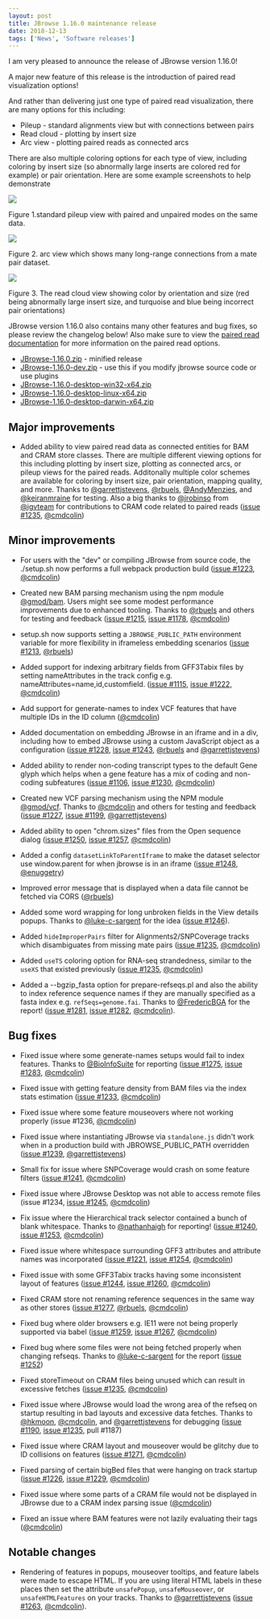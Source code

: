 ```yaml
---
layout: post
title: JBrowse 1.16.0 maintenance release
date: 2018-12-13
tags: ['News', 'Software releases']
---
```


I am very pleased to announce the release of JBrowse version 1.16.0!

A major new feature of this release is the introduction of paired read
visualization options!

And rather than delivering just one type of paired read visualization, there are
many options for this including:

- Pileup - standard alignments view but with connections between pairs
- Read cloud - plotting by insert size
- Arc view - plotting paired reads as connected arcs

There are also multiple coloring options for each type of view, including
coloring by insert size (so abnormally large inserts are colored red for
example) or pair orientation. Here are some example screenshots to help
demonstrate

![](/img/paired_reads.png)

Figure 1.standard pileup view with paired and unpaired modes on the same data.

![](/img/arc_view.png)

Figure 2. arc view which shows many long-range connections from a mate pair
dataset.

![](/img/read_cloud.png)

Figure 3. The read cloud view showing color by orientation and size (red being
abnormally large insert size, and turquoise and blue being incorrect pair
orientations)

JBrowse version 1.16.0 also contains many other features and bug fixes, so
please review the changelog below! Also make sure to view the
[paired read documentation](/docs/paired_reads.html) for more information on the
paired read options.

- [JBrowse-1.16.0.zip](https://github.com/GMOD/jbrowse/releases/download/1.16.0-release/JBrowse-1.16.0.zip) -
  minified release
- [JBrowse-1.16.0-dev.zip](https://github.com/GMOD/jbrowse/archive/1.16.0-release.zip) -
  use this if you modify jbrowse source code or use plugins
- [JBrowse-1.16.0-desktop-win32-x64.zip](https://github.com/GMOD/jbrowse/releases/download/1.16.0-release/JBrowse-1.16.0-desktop-win32-x64.zip)
- [JBrowse-1.16.0-desktop-linux-x64.zip](https://github.com/GMOD/jbrowse/releases/download/1.16.0-release/JBrowse-1.16.0-desktop-linux-x64.zip)
- [JBrowse-1.16.0-desktop-darwin-x64.zip](https://github.com/GMOD/jbrowse/releases/download/1.16.0-release/JBrowse-1.16.0-desktop-darwin-x64.zip)

## Major improvements

- Added ability to view paired read data as connected entities for BAM and CRAM
  store classes. There are multiple different viewing options for this including
  plotting by insert size, plotting as connected arcs, or pileup views for the
  paired reads. Additonally multiple color schemes are available for coloring by
  insert size, pair orientation, mapping quality, and more. Thanks to
  <a href="https://github.com/garrettjstevens">@garrettjstevens</a>,
  <a href="https://github.com/rbuels">@rbuels</a>,
  <a href="https://github.com/AndyMenzies">@AndyMenzies</a>, and
  <a href="https://github.com/keiranmraine">@keiranmraine</a> for testing. Also
  a big thanks to <a href="https://github.com/jrobinso">@jrobinso</a> from
  <a href="https://github.com/igvteam">@igvteam</a> for contributions to CRAM
  code related to paired reads
  (<a href="https://github.com/gmod/jbrowse/pull/1235">issue #1235</a>,
  <a href="https://github.com/cmdcolin">@cmdcolin</a>)

## Minor improvements

- For users with the "dev" or compiling JBrowse from source code, the ./setup.sh
  now performs a full webpack production build
  (<a href="https://github.com/gmod/jbrowse/pull/1223">issue #1223</a>,
  <a href="https://github.com/cmdcolin">@cmdcolin</a>)

- Created new BAM parsing mechanism using the npm module
  [@gmod/bam](https://www.npmjs.com/package/@gmod/bam). Users might see some
  modest performance improvements due to enhanced tooling. Thanks to
  <a href="https://github.com/rbuels">@rbuels</a> and others for testing and
  feedback (<a href="https://github.com/gmod/jbrowse/pull/1215">issue #1215</a>,
  <a href="https://github.com/gmod/jbrowse/issues/1178">issue #1178</a>,
  <a href="https://github.com/cmdcolin">@cmdcolin</a>)

- setup.sh now supports setting a `JBROWSE_PUBLIC_PATH` environment variable for
  more flexibility in iframeless embedding scenarios
  (<a href="https://github.com/gmod/jbrowse/issues/1213">issue #1213</a>,
  <a href="https://github.com/rbuels">@rbuels</a>)

- Added support for indexing arbitrary fields from GFF3Tabix files by setting
  nameAttributes in the track config e.g. nameAttributes=name,id,customfield.
  (<a href="https://github.com/gmod/jbrowse/issues/1115">issue #1115</a>,
  <a href="https://github.com/gmod/jbrowse/pull/1222">issue #1222</a>,
  <a href="https://github.com/cmdcolin">@cmdcolin</a>)

- Add support for generate-names to index VCF features that have multiple IDs in
  the ID column (<a href="https://github.com/cmdcolin">@cmdcolin</a>)

- Added documentation on embedding JBrowse in an iframe and in a div, including
  how to embed JBrowse using a custom JavaScript object as a configuration
  (<a href="https://github.com/gmod/jbrowse/pull/1228">issue #1228</a>,
  <a href="https://github.com/gmod/jbrowse/pull/1243">issue #1243</a>,
  <a href="https://github.com/rbuels">@rbuels</a> and
  <a href="https://github.com/garrettjstevens">@garrettjstevens</a>)

- Added ability to render non-coding transcript types to the default Gene glyph
  which helps when a gene feature has a mix of coding and non-coding subfeatures
  (<a href="https://github.com/gmod/jbrowse/issues/1106">issue #1106</a>,
  <a href="https://github.com/gmod/jbrowse/pull/1230">issue #1230</a>,
  <a href="https://github.com/cmdcolin">@cmdcolin</a>)

- Created new VCF parsing mechanism using the NPM module
  [@gmod/vcf](https://www.npmjs.com/package/@gmod/vcf). Thanks to
  <a href="https://github.com/cmdcolin">@cmdcolin</a> and others for testing and
  feedback (<a href="https://github.com/gmod/jbrowse/pull/1227">issue #1227</a>,
  <a href="https://github.com/gmod/jbrowse/issues/1199">issue #1199</a>,
  <a href="https://github.com/garrettjstevens">@garrettjstevens</a>)

- Added ability to open "chrom.sizes" files from the Open sequence dialog
  (<a href="https://github.com/gmod/jbrowse/issues/1250">issue #1250</a>,
  <a href="https://github.com/gmod/jbrowse/pull/1257">issue #1257</a>,
  <a href="https://github.com/cmdcolin">@cmdcolin</a>)

- Added a config `datasetLinkToParentIframe` to make the dataset selector use
  window.parent for when jbrowse is in an iframe
  (<a href="https://github.com/gmod/jbrowse/pull/1248">issue #1248</a>,
  <a href="https://github.com/enuggetry">@enuggetry</a>)

- Improved error message that is displayed when a data file cannot be fetched
  via CORS (<a href="https://github.com/rbuels">@rbuels</a>)

- Added some word wrapping for long unbroken fields in the View details popups.
  Thanks to <a href="https://github.com/luke-c-sargent">@luke-c-sargent</a> for
  the idea (<a href="https://github.com/gmod/jbrowse/issues/1246">issue
  #1246</a>).

- Added `hideImproperPairs` filter for Alignments2/SNPCoverage tracks which
  disambiguates from missing mate pairs
  (<a href="https://github.com/gmod/jbrowse/pull/1235">issue #1235</a>,
  <a href="https://github.com/cmdcolin">@cmdcolin</a>)

- Added `useTS` coloring option for RNA-seq strandedness, similar to the `useXS`
  that existed previously
  (<a href="https://github.com/gmod/jbrowse/pull/1235">issue #1235</a>,
  <a href="https://github.com/cmdcolin">@cmdcolin</a>)

- Added a --bgzip_fasta option for prepare-refseqs.pl and also the ability to
  index reference sequence names if they are manually specified as a fasta index
  e.g. `refSeqs=genome.fai`. Thanks to
  <a href="https://github.com/FredericBGA">@FredericBGA</a> for the report!
  (<a href="https://github.com/gmod/jbrowse/issues/1281">issue #1281</a>,
  <a href="https://github.com/gmod/jbrowse/pull/1282">issue #1282</a>,
  <a href="https://github.com/cmdcolin">@cmdcolin</a>).

## Bug fixes

- Fixed issue where some generate-names setups would fail to index features.
  Thanks to <a href="https://github.com/BioInfoSuite">@BioInfoSuite</a> for
  reporting (<a href="https://github.com/gmod/jbrowse/issues/1275">issue
  #1275</a>, <a href="https://github.com/gmod/jbrowse/pull/1283">issue
  #1283</a>, <a href="https://github.com/cmdcolin">@cmdcolin</a>)

- Fixed issue with getting feature density from BAM files via the index stats
  estimation (<a href="https://github.com/gmod/jbrowse/issues/1233">issue
  #1233</a>, <a href="https://github.com/cmdcolin">@cmdcolin</a>)

- Fixed issue where some feature mouseovers where not working properly (issue
  #1236, <a href="https://github.com/cmdcolin">@cmdcolin</a>)

- Fixed issue where instantiating JBrowse via `standalone.js` didn't work when
  in a production build with JBROWSE_PUBLIC_PATH overridden
  (<a href="https://github.com/gmod/jbrowse/issues/1239">issue #1239</a>,
  <a href="https://github.com/garrettjstevens">@garrettjstevens</a>)

- Small fix for issue where SNPCoverage would crash on some feature filters
  (<a href="https://github.com/gmod/jbrowse/issues/1241">issue #1241</a>,
  <a href="https://github.com/cmdcolin">@cmdcolin</a>)

- Fixed issue where JBrowse Desktop was not able to access remote files (issue
  #1234, <a href="https://github.com/gmod/jbrowse/pull/1245">issue #1245</a>,
  <a href="https://github.com/cmdcolin">@cmdcolin</a>)

- Fix issue where the Hierarchical track selector contained a bunch of blank
  whitespace. Thanks to
  <a href="https://github.com/nathanhaigh">@nathanhaigh</a> for reporting!
  (<a href="https://github.com/gmod/jbrowse/issues/1240">issue #1240</a>,
  <a href="https://github.com/gmod/jbrowse/pull/1253">issue #1253</a>,
  <a href="https://github.com/cmdcolin">@cmdcolin</a>)

- Fixed issue where whitespace surrounding GFF3 attributes and attribute names
  was incorporated (<a href="https://github.com/gmod/jbrowse/issues/1221">issue
  #1221</a>, <a href="https://github.com/gmod/jbrowse/pull/1254">issue
  #1254</a>, <a href="https://github.com/cmdcolin">@cmdcolin</a>)

- Fixed issue with some GFF3Tabix tracks having some inconsistent layout of
  features (<a href="https://github.com/gmod/jbrowse/issues/1244">issue
  #1244</a>, <a href="https://github.com/gmod/jbrowse/pull/1260">issue
  #1260</a>, <a href="https://github.com/cmdcolin">@cmdcolin</a>)

- Fixed CRAM store not renaming reference sequences in the same way as other
  stores (<a href="https://github.com/gmod/jbrowse/pull/1277">issue #1277</a>,
  <a href="https://github.com/rbuels">@rbuels</a>,
  <a href="https://github.com/cmdcolin">@cmdcolin</a>)

- Fixed bug where older browsers e.g. IE11 were not being properly supported via
  babel (<a href="https://github.com/gmod/jbrowse/issues/1259">issue #1259</a>,
  <a href="https://github.com/gmod/jbrowse/pull/1267">issue #1267</a>,
  <a href="https://github.com/cmdcolin">@cmdcolin</a>)

- Fixed bug where some files were not being fetched properly when changing
  refseqs. Thanks to
  <a href="https://github.com/luke-c-sargent">@luke-c-sargent</a> for the report
  (<a href="https://github.com/gmod/jbrowse/issues/1252">issue #1252</a>)

- Fixed storeTimeout on CRAM files being unused which can result in excessive
  fetches (<a href="https://github.com/gmod/jbrowse/pull/1235">issue #1235</a>,
  <a href="https://github.com/cmdcolin">@cmdcolin</a>)

- Fixed issue where JBrowse would load the wrong area of the refseq on startup
  resulting in bad layouts and excessive data fetches. Thanks to
  <a href="https://github.com/hkmoon">@hkmoon</a>,
  <a href="https://github.com/cmdcolin">@cmdcolin</a>, and
  <a href="https://github.com/garrettjstevens">@garrettjstevens</a> for
  debugging (<a href="https://github.com/gmod/jbrowse/issues/1190">issue
  #1190</a>, <a href="https://github.com/gmod/jbrowse/pull/1235">issue
  #1235</a>, pull #1187)

- Fixed issue where CRAM layout and mouseover would be glitchy due to ID
  collisions on features
  (<a href="https://github.com/gmod/jbrowse/issues/1271">issue #1271</a>,
  <a href="https://github.com/cmdcolin">@cmdcolin</a>)

- Fixed parsing of certain bigBed files that were hanging on track startup
  (<a href="https://github.com/gmod/jbrowse/issues/1226">issue #1226</a>,
  <a href="https://github.com/gmod/jbrowse/pull/1229">issue #1229</a>,
  <a href="https://github.com/cmdcolin">@cmdcolin</a>)

- Fixed issue where some parts of a CRAM file would not be displayed in JBrowse
  due to a CRAM index parsing issue
  (<a href="https://github.com/cmdcolin">@cmdcolin</a>)

- Fixed an issue where BAM features were not lazily evaluating their tags
  (<a href="https://github.com/cmdcolin">@cmdcolin</a>)

## Notable changes

- Rendering of features in popups, mouseover tooltips, and feature labels were
  made to escape HTML. If you are using literal HTML labels in these places then
  set the attribute `unsafePopup`, `unsafeMouseover`, or `unsafeHTMLFeatures` on
  your tracks. Thanks to
  <a href="https://github.com/garrettjstevens">@garrettjstevens</a>
  (<a href="https://github.com/gmod/jbrowse/pull/1263">issue #1263</a>,
  <a href="https://github.com/cmdcolin">@cmdcolin</a>).
